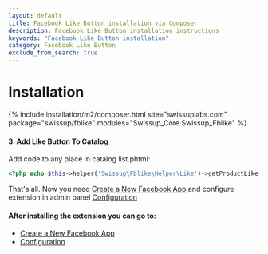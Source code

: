 ```yaml
---
layout: default
title: Facebook Like Button installation via Composer
description: Facebook Like Button installation instructions
keywords: "Facebook Like Button installation"
category: Facebook Like Button
exclude_from_search: true
---
```


# Installation

{% include installation/m2/composer.html site="swissuplabs.com" package="swissup/fblike" modules="Swissup_Core Swissup_Fblike" %}

#### 3. Add Like Button To Catalog

Add code to any place in catalog list.phtml:

```php
<?php echo $this->helper('Swissup\Fblike\Helper\Like')->getProductLike($_product); ?>
```

That's all. Now you need [Create a New Facebook App][facebook_app] and configure extension in admin panel [Configuration][configuration]

#### After installing the extension you can go to:

* [Create a New Facebook App][facebook_app]
* [Configuration][configuration]

[facebook_app]: /m2/extensions/facebooklikebutton/app/
[configuration]: /m2/extensions/facebooklikebutton/configuration/
